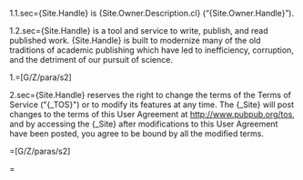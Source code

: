
1.1.sec={Site.Handle} is {Site.Owner.Description.cl} (“{Site.Owner.Handle}”). 

1.2.sec={Site.Handle} is a tool and service to write, publish, and read published work. {Site.Handle} is built to modernize many of the old traditions of academic publishing which have led to inefficiency, corruption, and the detriment of our pursuit of science.

1.=[G/Z/para/s2]

2.sec={Site.Handle} reserves the right to change the terms of the Terms of Service ("{_TOS}") or to modify its features at any time. The {_Site} will post changes to the terms of this User Agreement at http://www.pubpub.org/tos, and by accessing the {_Site} after modifications to this User Agreement have been posted, you agree to be bound by all the modified terms.

=[G/Z/paras/s2]

=</i>
